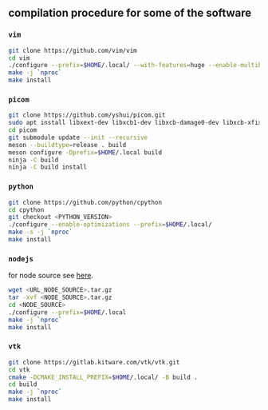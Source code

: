## compilation procedure for some of the software

<!--
i3
ln -s ~/.dotfiles/.config/i3/config ~/.config/i3/config
polybar
ln -s ~/.dotfiles/.config/polybar ~/.config
picom
ln -s $HOME/.dotfiles/.config/picom/picom.conf $HOME/.config/picom/picom.conf
-->


### `vim`
```sh
git clone https://github.com/vim/vim
cd vim
./configure --prefix=$HOME/.local/ --with-features=huge --enable-multibyte --enable-cscope --enable-luainterp --enable-pythoninterp --enable-rubyinterp --enable-python3interp
make -j `nproc`
make install
```

### `picom`
```sh
git clone https://github.com/yshui/picom.git
sudo apt install libxext-dev libxcb1-dev libxcb-damage0-dev libxcb-xfixes0-dev libxcb-shape0-dev libxcb-render-util0-dev libxcb-render0-dev libxcb-randr0-dev libxcb-composite0-dev libxcb-image0-dev libxcb-present-dev libxcb-xinerama0-dev libxcb-glx0-dev libpixman-1-dev libdbus-1-dev libconfig-dev libgl1-mesa-dev libpcre2-dev libpcre3-dev libevdev-dev uthash-dev libev-dev libx11-xcb-dev
cd picom
git submodule update --init --recursive
meson --buildtype=release . build
meson configure -Dprefix=$HOME/.local build
ninja -C build
ninja -C build install
```

### `python`
```sh
git clone https://github.com/python/cpython
cd cpython
git checkout <PYTHON_VERSION>
./configure --enable-optimizations --prefix=$HOME/.local/
make -s -j `nproc`
make install
```

### `nodejs`
for node source see [here](https://nodejs.org/en/download/).

```sh
wget <URL_NODE_SOURCE>.tar.gz
tar -xvf <NODE_SOURCE>.tar.gz
cd <NODE_SOURCE>
./configure --prefix=$HOME/.local
make -j `nproc`
make install
```

### `vtk`

```sh
git clone https://gitlab.kitware.com/vtk/vtk.git
cd vtk
cmake -DCMAKE_INSTALL_PREFIX=$HOME/.local/ -B build .
cd build
make -j `nproc`
make install
```
